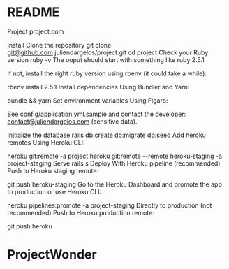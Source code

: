 # README

Project
project.com

Install
Clone the repository
git clone git@github.com:juliendargelos/project.git
cd project
Check your Ruby version
ruby -v
The ouput should start with something like ruby 2.5.1

If not, install the right ruby version using rbenv (it could take a while):

rbenv install 2.5.1
Install dependencies
Using Bundler and Yarn:

bundle && yarn
Set environment variables
Using Figaro:

See config/application.yml.sample and contact the developer: contact@juliendargelos.com (sensitive data).

Initialize the database
rails db:create db:migrate db:seed
Add heroku remotes
Using Heroku CLI:

heroku git:remote -a project
heroku git:remote --remote heroku-staging -a project-staging
Serve
rails s
Deploy
With Heroku pipeline (recommended)
Push to Heroku staging remote:

git push heroku-staging
Go to the Heroku Dashboard and promote the app to production or use Heroku CLI:

heroku pipelines:promote -a project-staging
Directly to production (not recommended)
Push to Heroku production remote:

git push heroku
# ProjectWonder
